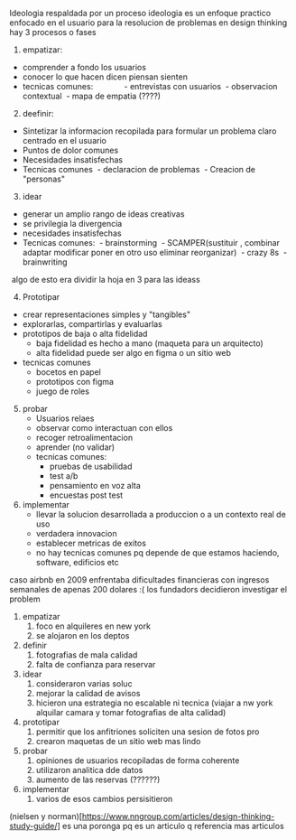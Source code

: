  

Ideologia respaldada por un proceso
ideologia es un enfoque practico enfocado en el usuario para la resolucion de problemas
en design thinking hay 3 procesos o fases

1. empatizar:  
- comprender a fondo los usuarios
- conocer lo que hacen dicen piensan sienten
- tecnicas comunes:            
	 - entrevistas con usuarios
	 - observacion contextual
	 - mapa de empatia (????)

2. deefinir:
- Sintetizar la informacion recopilada para formular un problema claro centrado en el usuario
- Puntos de dolor comunes
- Necesidades insatisfechas
- Tecnicas comunes
	 - declaracion de problemas
	 - Creacion de "personas"

3. idear
- generar un amplio rango de ideas creativas
- se privilegia la divergencia
- necesidades insatisfechas
- Tecnicas comunes:
	 - brainstorming
	 - SCAMPER(sustituir , combinar adaptar modificar poner en otro uso eliminar reorganizar)
	 - crazy 8s
	 - brainwriting

 algo de esto era dividir la hoja en 3 para las ideass

4. Prototipar
- crear representaciones simples y "tangibles"
- explorarlas, compartirlas y evaluarlas
- prototipos de baja o alta fidelidad 
	- baja fidelidad es hecho a mano (maqueta para un arquitecto)
	- alta fidelidad puede ser algo en figma o un sitio web
- tecnicas comunes
	- bocetos en papel
	- prototipos con figma
	- juego de roles

5. probar
	- Usuarios relaes
	- observar como interactuan con ellos
	- recoger retroalimentacion
	- aprender (no validar)
	- tecnicas comunes:
		- pruebas de usabilidad
		- test a/b
		- pensamiento en voz alta
		- encuestas post test
6. implementar
	- llevar la solucion desarrollada a produccion o a un contexto real de uso
	- verdadera innovacion
	- establecer metricas de exitos
	- no hay tecnicas comunes pq depende de que estamos haciendo, software, edificios etc

caso airbnb
en 2009 enfrentaba dificultades financieras con ingresos semanales de apenas 200 dolares :(
los fundadors decidieron investigar el problem
1. empatizar 
	1. foco en alquileres en new york
	2. se alojaron en los deptos
2. definir
	1. fotografias de mala calidad
	2. falta de confianza para reservar
3. idear
	1. consideraron varias soluc
	2. mejorar la calidad de avisos
	3. hicieron una estrategia no escalable ni tecnica (viajar a nw york alquilar camara y tomar fotografias de alta calidad)
4. prototipar
	1. permitir que los anfitriones soliciten una sesion de fotos pro
	2. crearon maquetas de un sitio web mas lindo
5. probar
	1. opiniones de usuarios recopiladas de forma coherente
	2. utilizaron analitica dde datos
	3. aumento de las reservas (??????)
6. implementar
	1. varios de esos cambios persisitieron

	
(nielsen y norman)[https://www.nngroup.com/articles/design-thinking-study-guide/]
es una poronga pq es un articulo q referencia mas articulos


